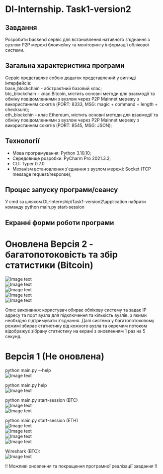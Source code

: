 # Dl-Internship. Task1-version2

## Завдання
Розробити backend сервіс для встановлення нативного з'єднання з вузлом P2P мережі блокчейну та моніторингу інформації облікової системи. 

## Загальна характеристика програми
Сервіс представляє собою додаток представлений у вигляді інтерфейсів:  
base_blockchain - абстрактний базовий клас;   
btc_blockchain - клас Bitcoin, містить основні методи для взаємодії та обміну повідомленнями з вузлом через P2P Mainnet мережу з використанням сокетів (PORT: 8333, MSG: magic + command + length + checksum);    
eth_blockchin - клас Ethereum, містить основні методи для взаємодії та обміну повідомленнями з вузлом через P2P Mainnet мережу з використанням сокетів (PORT: 8545, MSG: JSON);      

## Технології 
- Мова програмування: Python 3.10.10;  
- Середовище розробки: PyCharm Pro 2021.3.2;
- CLI: Typer 0.7.0
- Механізм встановлення з'єднання з вузлом мережі: Socket (TCP message request/response);  

## Процес запуску програми/сеансу
У cmd за шляхом DL-Internship\Task1-version2\application набрати команду python main.py start-session

## Екранні форми роботи програми

# Оновлена Версія 2 - багатопотоковість та збір статистики (Bitcoin)  
![Image text](https://github.com/tu4k0/DL-Internship/blob/master/Task1-version2/app_images/version_2/Bitcoin_connection1.png)  
![Image text](https://github.com/tu4k0/DL-Internship/blob/master/Task1-version2/app_images/version_2/Bitcoin_connection2.png)  
![Image text](https://github.com/tu4k0/DL-Internship/blob/master/Task1-version2/app_images/version_2/Bitcoin_connection3.png)  
![Image text](https://github.com/tu4k0/DL-Internship/blob/master/Task1-version2/app_images/version_2/Bitcoin_connection4.png)  
![Image text](https://github.com/tu4k0/DL-Internship/blob/master/Task1-version2/app_images/version_2/Bitcoin_connection5.png)  

Опис виконання: користувач обирає облікову систему та задає IP адресу та порт вузла для підключення та кількість вузлів, з якими необхідно підтримувати з'єднання. Далі система у багатопотоковому режимі збирає статистику від кожного вузла та окремим потоком відображує зібрану статистику на екрані з оновленням 1 раз на 5 секунд.  

# Версія 1 (Не оновлена) 
python main.py --help  
![Image text](https://github.com/tu4k0/DL-Internship/blob/master/Task1-version2/app_images/version_1/--help.png)    

python main.py help  
![Image text](https://github.com/tu4k0/DL-Internship/blob/master/Task1-version2/app_images/version_1/help.png)   

python main.py start-session (BTC)  
![Image text](https://github.com/tu4k0/DL-Internship/blob/master/Task1-version2/app_images/version_1/start-session_BTC.png)  
![Image text](https://github.com/tu4k0/DL-Internship/blob/master/Task1-version2/app_images/version_1/start-session_BTC2.png)  

python main.py start-session (ETH)  
![Image text](https://github.com/tu4k0/DL-Internship/blob/master/Task1-version2/app_images/version_1/start-session_ETH1.png)  
![Image text](https://github.com/tu4k0/DL-Internship/blob/master/Task1-version2/app_images/version_1/start-session_ETH2.png)  
![Image text](https://github.com/tu4k0/DL-Internship/blob/master/Task1-version2/app_images/version_1/start-session_ETH3.png)  
![Image text](https://github.com/tu4k0/DL-Internship/blob/master/Task1-version2/app_images/version_1/start-session_ETH4.png)  

Wireshark (BTC):  
![Image text](https://github.com/tu4k0/DL-Internship/blob/master/Task1-version2/app_images/wireshark/wireshark_result.png)    

!! Можливі оновлення та покращення програмної реалізації завдання !!  